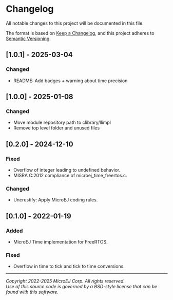 # Changelog

All notable changes to this project will be documented in this file.

The format is based on [Keep a Changelog](https://keepachangelog.com/en/1.0.0/),
and this project adheres to [Semantic Versioning](https://semver.org/spec/v2.0.0.html).

## [1.0.1] - 2025-03-04

### Changed
- README: Add badges + warning about time precision

## [1.0.0] - 2025-01-08

### Changed
- Move module repository path to clibrary/llimpl
- Remove top level folder and unused files

## [0.2.0] - 2024-12-10

### Fixed
- Overflow of integer leading to undefined behavior.
- MISRA C:2012 compliance of microej_time_freertos.c.

### Changed
- Uncrustify: Apply MicroEJ coding rules.

## [0.1.0] - 2022-01-19
### Added
- MicroEJ Time implementation for FreeRTOS.

### Fixed
- Overflow in time to tick and tick to time conversions.

---  
_Copyright 2022-2025 MicroEJ Corp. All rights reserved._  
_Use of this source code is governed by a BSD-style license that can be found with this software._  
